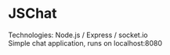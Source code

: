 # JSChat
Technologies: Node.js / Express / socket.io  
Simple chat application, runs on localhost:8080
